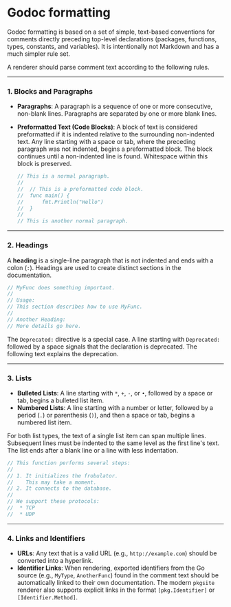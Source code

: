 # Godoc formatting

Godoc formatting is based on a set of simple, text-based conventions for comments directly preceding top-level declarations (packages, functions, types, constants, and variables). It is intentionally not Markdown and has a much simpler rule set.

A renderer should parse comment text according to the following rules.

-----

### 1\. Blocks and Paragraphs

  * **Paragraphs**: A paragraph is a sequence of one or more consecutive, non-blank lines. Paragraphs are separated by one or more blank lines.

  * **Preformatted Text (Code Blocks)**: A block of text is considered preformatted if it is indented relative to the surrounding non-indented text. Any line starting with a space or tab, where the preceding paragraph was not indented, begins a preformatted block. The block continues until a non-indented line is found. Whitespace within this block is preserved.

    ```go
    // This is a normal paragraph.
    //
    //  // This is a preformatted code block.
    //  func main() {
    //      fmt.Println("Hello")
    //  }
    //
    // This is another normal paragraph.
    ```

-----

### 2\. Headings

A **heading** is a single-line paragraph that is not indented and ends with a colon (`:`). Headings are used to create distinct sections in the documentation.

```go
// MyFunc does something important.
//
// Usage:
// This section describes how to use MyFunc.
//
// Another Heading:
// More details go here.
```

The `Deprecated:` directive is a special case. A line starting with `Deprecated:` followed by a space signals that the declaration is deprecated. The following text explains the deprecation.

-----

### 3\. Lists

  * **Bulleted Lists**: A line starting with `*`, `+`, `-`, or `•`, followed by a space or tab, begins a bulleted list item.
  * **Numbered Lists**: A line starting with a number or letter, followed by a period (`.`) or parenthesis (`)`), and then a space or tab, begins a numbered list item.

For both list types, the text of a single list item can span multiple lines. Subsequent lines must be indented to the same level as the first line's text. The list ends after a blank line or a line with less indentation.

```go
// This function performs several steps:
//
// 1. It initializes the frobulator.
//    This may take a moment.
// 2. It connects to the database.
//
// We support these protocols:
//  * TCP
//  * UDP
```

-----

### 4\. Links and Identifiers

  * **URLs**: Any text that is a valid URL (e.g., `http://example.com`) should be converted into a hyperlink.
  * **Identifier Links**: When rendering, exported identifiers from the Go source (e.g., `MyType`, `AnotherFunc`) found in the comment text should be automatically linked to their own documentation. The modern `pkgsite` renderer also supports explicit links in the format `[pkg.Identifier]` or `[Identifier.Method]`.
